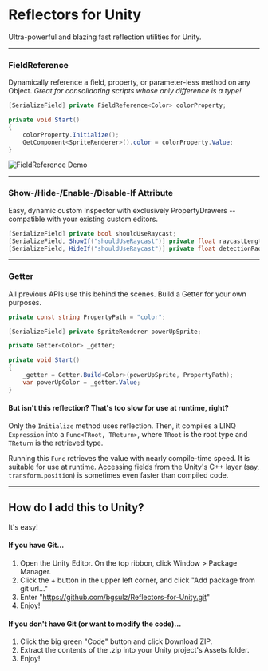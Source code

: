 # Reflectors for Unity
Ultra-powerful and blazing fast reflection utilities for Unity.

***

### FieldReference
Dynamically reference a field, property, or parameter-less method on any Object.
_Great for consolidating scripts whose only difference is a type!_

```cs
[SerializeField] private FieldReference<Color> colorProperty;

private void Start()
{
    colorProperty.Initialize();
    GetComponent<SpriteRenderer>().color = colorProperty.Value;
} 
```

![FieldReference Demo](https://user-images.githubusercontent.com/38191432/166614302-946f456a-b880-408d-8c10-3b3b4c195ac6.gif)

***

### Show-/Hide-/Enable-/Disable-If Attribute
Easy, dynamic custom Inspector with exclusively PropertyDrawers -- compatible with your existing custom editors.

```cs
[SerializeField] private bool shouldUseRaycast;
[SerializeField, ShowIf("shouldUseRaycast")] private float raycastLength;
[SerializeField, HideIf("shouldUseRaycast")] private float detectionRadius;
```

***

### Getter
All previous APIs use this behind the scenes. Build a Getter for your own purposes.

```cs
private const string PropertyPath = "color";

[SerializeField] private SpriteRenderer powerUpSprite;

private Getter<Color> _getter;

private void Start()
{
    _getter = Getter.Build<Color>(powerUpSprite, PropertyPath);
    var powerUpColor = _getter.Value;
}
```

#### But isn't this reflection? That's too slow for use at runtime, right?
Only the `Initialize` method uses reflection. Then, it compiles a LINQ `Expression` into a `Func<TRoot, TReturn>`, where `TRoot` is the root type and `TReturn` is the retrieved type.

Running this `Func` retrieves the value with nearly compile-time speed. It is suitable for use at runtime. Accessing fields from the Unity's C++ layer (say, `transform.position`) is sometimes even faster than compiled code.

***

## How do I add this to Unity?
It's easy!

#### If you have Git...
1. Open the Unity Editor. On the top ribbon, click Window > Package Manager.
2. Click the + button in the upper left corner, and click "Add package from git url..."
3. Enter "https://github.com/bgsulz/Reflectors-for-Unity.git"
4. Enjoy!

#### If you don't have Git (or want to modify the code)...
1. Click the big green "Code" button and click Download ZIP.
2. Extract the contents of the .zip into your Unity project's Assets folder.
3. Enjoy!
